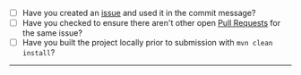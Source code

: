 - [ ] Have you created an [issue](https://github.com/redhat-kontinuity/catapult/issues) and used it in the commit message?
- [ ] Have you checked to ensure there aren't other open [Pull Requests](https://github.com/redhat-kontinuity/catapult/pulls) for the same issue?
- [ ] Have you built the project locally prior to submission with `mvn clean install`?

-----

